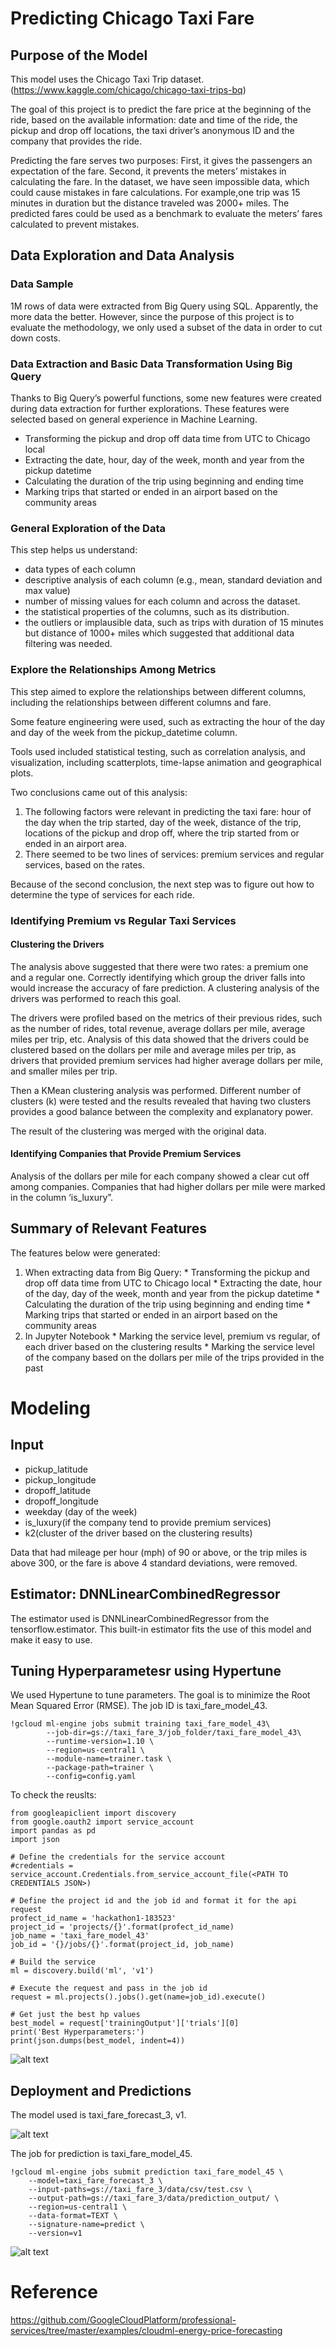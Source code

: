 # Predicting Chicago Taxi Fare

## Purpose of the Model
This model uses the Chicago Taxi Trip dataset. (https://www.kaggle.com/chicago/chicago-taxi-trips-bq)  

The goal of this project is to predict the fare price at the beginning of the ride, based on the available information: date and time of the ride, the pickup and drop off locations, the taxi driver’s anonymous ID and the company that provides the ride. 

Predicting the fare serves two purposes: First, it gives the passengers an expectation of the fare. Second, it prevents the meters’ mistakes in calculating the fare. In the dataset, we have seen impossible data, which could cause mistakes in fare calculations. For example,one trip was 15 minutes in duration but the distance traveled was 2000+ miles. The predicted fares could be used as a benchmark to evaluate the meters’ fares calculated to prevent mistakes. 

## Data Exploration and Data Analysis
### Data Sample
1M rows of data were extracted from Big Query using SQL. Apparently, the more data the better. However, since the purpose of this project is to evaluate the methodology, we only used a subset of the data in order to cut down costs.  

### Data Extraction and Basic Data Transformation Using Big Query
Thanks to Big Query’s powerful functions, some new features were created during data extraction for further explorations. These features were selected based on general experience in Machine Learning.

- Transforming the pickup and drop off data time from UTC to Chicago local
- Extracting the date, hour, day of the week, month and year from the pickup datetime
- Calculating the duration of the trip using beginning and ending time
- Marking trips that started or ended in an airport based on the community areas

### General Exploration of the Data
This step helps us understand:
- data types of each column
- descriptive analysis of each column (e.g., mean, standard deviation and max value)
- number of missing values for each column and across the dataset.
- the statistical properties of the columns, such as its distribution. 
- the outliers or implausible data, such as trips with duration of 15 minutes but distance of 1000+ miles which suggested that additional data filtering was needed. 

### Explore the Relationships Among Metrics
This step aimed to explore the relationships between different columns, including the relationships between different columns and fare.

Some feature engineering were used, such as extracting the hour of the day and day of the week from the pickup_datetime column. 

Tools used included statistical testing, such as correlation analysis, and visualization, including scatterplots, time-lapse animation and geographical plots.

Two conclusions came out of this analysis:
1. The following factors were relevant in predicting the taxi fare: hour of the day when the trip started, day of the week, distance of the trip, locations of the pickup and drop off, where the trip started from or ended in an airport area.
2. There seemed to be two lines of services: premium services and regular services, based on the rates. 

Because of  the second conclusion, the next step was to figure out how to determine the type of services for each ride. 

### Identifying Premium vs Regular Taxi Services
#### Clustering the Drivers
The analysis above suggested that there were two rates: a premium one and a regular one. Correctly identifying which group the driver falls into would increase the accuracy of fare prediction. A clustering analysis of the drivers was performed to reach this goal.

The drivers were profiled based on the metrics of their previous rides, such as the number of rides, total revenue, average dollars per mile, average miles per trip, etc. Analysis of this data showed that the drivers could be clustered based on the dollars per mile and average miles per trip, as drivers that provided premium services had higher average dollars per mile, and smaller miles per trip.

Then a KMean clustering analysis was performed. Different number of clusters (k) were tested and the results revealed that having two clusters provides a good balance between the complexity and explanatory power.

The result of the clustering was merged with the original data. 

#### Identifying Companies that Provide Premium Services
Analysis of the dollars per mile for each company showed a clear cut off among companies. Companies that had higher dollars per mile were marked in the column ‘is_luxury”.

##  Summary of Relevant Features
The features below were generated:
1. When extracting data from Big Query:
        * Transforming the pickup and drop off data time from UTC to Chicago local
                * Extracting the date, hour of the day, day of the week, month and year from the pickup datetime
                * Calculating the duration of the trip using beginning and ending time
                * Marking trips that started or ended in an airport based on the community areas
2. In Jupyter Notebook
        * Marking the service level, premium vs regular, of each driver based on the clustering results
        * Marking the service level of the company based on the dollars per mile of the trips provided in the past

# Modeling

## Input
- pickup_latitude
- pickup_longitude
- dropoff_latitude
- dropoff_longitude
- weekday (day of the week)
- is_luxury(if the company tend to provide premium services)
- k2(cluster of the driver based on the clustering results)

Data that had mileage per hour (mph) of 90 or above, or the trip miles is above 300, or the fare is above 4 standard deviations, were removed. 

## Estimator: DNNLinearCombinedRegressor
The estimator used is DNNLinearCombinedRegressor from the tensorflow.estimator. This built-in estimator fits the use of this model and make it easy to use.

## Tuning Hyperparametesr using Hypertune
We used Hypertune to tune parameters. The goal is to minimize the Root Mean Squared Error (RMSE).
The job ID is taxi_fare_model_43. 

~~~~
!gcloud ml-engine jobs submit training taxi_fare_model_43\
        --job-dir=gs://taxi_fare_3/job_folder/taxi_fare_model_43\
        --runtime-version=1.10 \
        --region=us-central1 \
        --module-name=trainer.task \
        --package-path=trainer \
        --config=config.yaml
~~~~

To check the reuslts: 
~~~~
from googleapiclient import discovery
from google.oauth2 import service_account
import pandas as pd
import json

# Define the credentials for the service account
#credentials = service_account.Credentials.from_service_account_file(<PATH TO CREDENTIALS JSON>)

# Define the project id and the job id and format it for the api request
profect_id_name = 'hackathon1-183523'
project_id = 'projects/{}'.format(profect_id_name)
job_name = 'taxi_fare_model_43'
job_id = '{}/jobs/{}'.format(project_id, job_name)

# Build the service
ml = discovery.build('ml', 'v1')

# Execute the request and pass in the job id
request = ml.projects().jobs().get(name=job_id).execute()

# Get just the best hp values
best_model = request['trainingOutput']['trials'][0]
print('Best Hyperparameters:')
print(json.dumps(best_model, indent=4))
~~~~
![alt text](images/github_3.PNG)


## Deployment and Predictions
The model used is taxi_fare_forecast_3, v1.

![alt text](images/github_1.PNG)

The job for prediction is taxi_fare_model_45. 
~~~~
!gcloud ml-engine jobs submit prediction taxi_fare_model_45 \
    --model=taxi_fare_forecast_3 \
    --input-paths=gs://taxi_fare_3/data/csv/test.csv \
    --output-path=gs://taxi_fare_3/data/prediction_output/ \
    --region=us-central1 \
    --data-format=TEXT \
    --signature-name=predict \
    --version=v1
~~~~
![alt text](images/github_2.PNG)


# Reference
https://github.com/GoogleCloudPlatform/professional-services/tree/master/examples/cloudml-energy-price-forecasting

